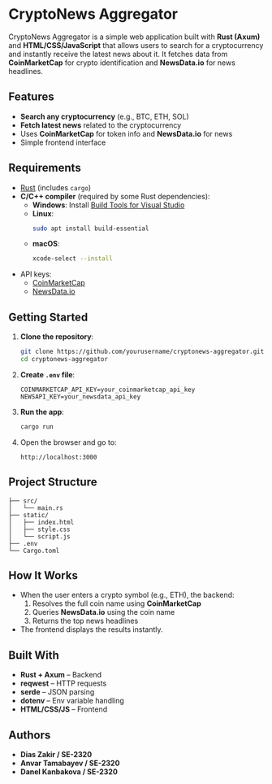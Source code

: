 # CryptoNews Aggregator

CryptoNews Aggregator is a simple web application built with **Rust (Axum)** and **HTML/CSS/JavaScript** that allows users to search for a cryptocurrency and instantly receive the latest news about it. It fetches data from **CoinMarketCap** for crypto identification and **NewsData.io** for news headlines.

## Features

- **Search any cryptocurrency** (e.g., BTC, ETH, SOL)
- **Fetch latest news** related to the cryptocurrency
- Uses **CoinMarketCap** for token info and **NewsData.io** for news
- Simple frontend interface

## Requirements

- [Rust](https://www.rust-lang.org/tools/install) (includes `cargo`)
- **C/C++ compiler** (required by some Rust dependencies):
  - **Windows**: Install [Build Tools for Visual Studio](https://visualstudio.microsoft.com/visual-cpp-build-tools/)
  - **Linux**:  
    ```bash
    sudo apt install build-essential
    ```
  - **macOS**:  
    ```bash
    xcode-select --install
    ```
- API keys:
  - [CoinMarketCap](https://coinmarketcap.com/api/)
  - [NewsData.io](https://newsdata.io/)

## Getting Started

1. **Clone the repository**:
   ```bash
   git clone https://github.com/yourusername/cryptonews-aggregator.git
   cd cryptonews-aggregator
   ```

2. **Create `.env` file**:
   ```
   COINMARKETCAP_API_KEY=your_coinmarketcap_api_key
   NEWSAPI_KEY=your_newsdata_api_key
   ```

3. **Run the app**:
   ```bash
   cargo run
   ```

4. Open the browser and go to:
   ```
   http://localhost:3000
   ```

## Project Structure

```
├── src/
│   └── main.rs
├── static/
│   ├── index.html
│   ├── style.css
│   └── script.js
├── .env
└── Cargo.toml
```

## How It Works

- When the user enters a crypto symbol (e.g., ETH), the backend:
  1. Resolves the full coin name using **CoinMarketCap**
  2. Queries **NewsData.io** using the coin name
  3. Returns the top news headlines
- The frontend displays the results instantly.

## Built With

- **Rust + Axum** – Backend
- **reqwest** – HTTP requests
- **serde** – JSON parsing
- **dotenv** – Env variable handling
- **HTML/CSS/JS** – Frontend

## Authors

- **Dias Zakir / SE-2320**
- **Anvar Tamabayev / SE-2320**
- **Danel Kanbakova / SE-2320**
